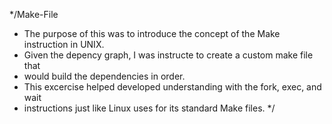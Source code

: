 */Make-File
* The purpose of this was to introduce the concept of the Make instruction in UNIX.
* Given the depency graph, I was instructe to create a custom make file that 
* would build the dependencies in order.
* This excercise helped developed understanding with the fork, exec, and wait 
* instructions just like Linux uses for its standard Make files.
*/
